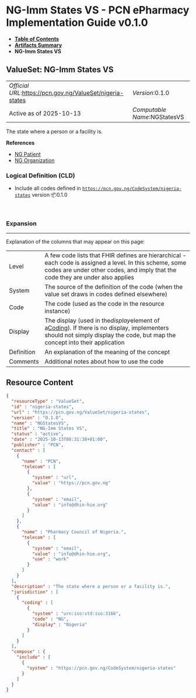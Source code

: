 # NG-Imm States VS - PCN ePharmacy Implementation Guide v0.1.0

* [**Table of Contents**](toc.md)
* [**Artifacts Summary**](artifacts.md)
* **NG-Imm States VS**

## ValueSet: NG-Imm States VS 

| | |
| :--- | :--- |
| *Official URL*:https://pcn.gov.ng/ValueSet/nigeria-states | *Version*:0.1.0 |
| Active as of 2025-10-13 | *Computable Name*:NGStatesVS |

 
The state where a person or a facility is. 

 **References** 

* [NG Patient](StructureDefinition-NgPatient.md)
* [NG Organization](StructureDefinition-ng-imm-organization.md)

### Logical Definition (CLD)

* Include all codes defined in [`https://pcn.gov.ng/CodeSystem/nigeria-states`](CodeSystem-nigeria-states.md) version 📦0.1.0

 

### Expansion

-------

 Explanation of the columns that may appear on this page: 

| | |
| :--- | :--- |
| Level | A few code lists that FHIR defines are hierarchical - each code is assigned a level. In this scheme, some codes are under other codes, and imply that the code they are under also applies |
| System | The source of the definition of the code (when the value set draws in codes defined elsewhere) |
| Code | The code (used as the code in the resource instance) |
| Display | The display (used in the*display*element of a[Coding](http://hl7.org/fhir/R4/datatypes.html#Coding)). If there is no display, implementers should not simply display the code, but map the concept into their application |
| Definition | An explanation of the meaning of the concept |
| Comments | Additional notes about how to use the code |



## Resource Content

```json
{
  "resourceType" : "ValueSet",
  "id" : "nigeria-states",
  "url" : "https://pcn.gov.ng/ValueSet/nigeria-states",
  "version" : "0.1.0",
  "name" : "NGStatesVS",
  "title" : "NG-Imm States VS",
  "status" : "active",
  "date" : "2025-10-13T08:31:38+01:00",
  "publisher" : "PCN",
  "contact" : [
    {
      "name" : "PCN",
      "telecom" : [
        {
          "system" : "url",
          "value" : "https://pcn.gov.ng"
        },
        {
          "system" : "email",
          "value" : "info@dhin-hie.org"
        }
      ]
    },
    {
      "name" : "Pharmacy Council of Nigeria.",
      "telecom" : [
        {
          "system" : "email",
          "value" : "info@dhin-hie.org",
          "use" : "work"
        }
      ]
    }
  ],
  "description" : "The state where a person or a facility is.",
  "jurisdiction" : [
    {
      "coding" : [
        {
          "system" : "urn:iso:std:iso:3166",
          "code" : "NG",
          "display" : "Nigeria"
        }
      ]
    }
  ],
  "compose" : {
    "include" : [
      {
        "system" : "https://pcn.gov.ng/CodeSystem/nigeria-states"
      }
    ]
  }
}

```
